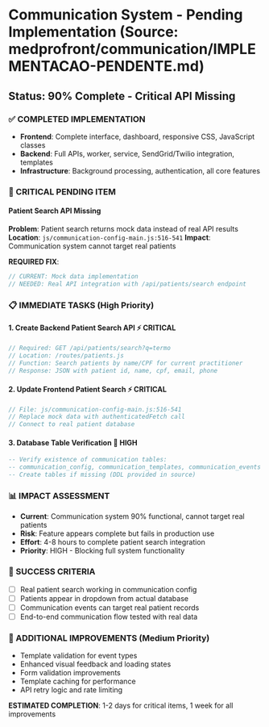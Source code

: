# Communication System - Pending Implementation (Source: medprofront/communication/IMPLEMENTACAO-PENDENTE.md)

## Status: 90% Complete - Critical API Missing

### ✅ COMPLETED IMPLEMENTATION
- **Frontend**: Complete interface, dashboard, responsive CSS, JavaScript classes
- **Backend**: Full APIs, worker, service, SendGrid/Twilio integration, templates
- **Infrastructure**: Background processing, authentication, all core features

### 🚨 CRITICAL PENDING ITEM

#### Patient Search API Missing
**Problem**: Patient search returns mock data instead of real API results
**Location**: `js/communication-config-main.js:516-541`
**Impact**: Communication system cannot target real patients

**REQUIRED FIX**:
```javascript
// CURRENT: Mock data implementation  
// NEEDED: Real API integration with /api/patients/search endpoint
```

### 📋 IMMEDIATE TASKS (High Priority)

#### 1. Create Backend Patient Search API ⚡ CRITICAL
```javascript
// Required: GET /api/patients/search?q=termo
// Location: /routes/patients.js
// Function: Search patients by name/CPF for current practitioner
// Response: JSON with patient id, name, cpf, email, phone
```

#### 2. Update Frontend Patient Search ⚡ CRITICAL  
```javascript
// File: js/communication-config-main.js:516-541
// Replace mock data with authenticatedFetch call
// Connect to real patient database
```

#### 3. Database Table Verification 🔧 HIGH
```sql
-- Verify existence of communication tables:
-- communication_config, communication_templates, communication_events
-- Create tables if missing (DDL provided in source)
```

### 📊 IMPACT ASSESSMENT
- **Current**: Communication system 90% functional, cannot target real patients
- **Risk**: Feature appears complete but fails in production use
- **Effort**: 4-8 hours to complete patient search integration
- **Priority**: HIGH - Blocking full system functionality

### 🎯 SUCCESS CRITERIA
- [ ] Real patient search working in communication config
- [ ] Patients appear in dropdown from actual database
- [ ] Communication events can target real patient records
- [ ] End-to-end communication flow tested with real data

### 📝 ADDITIONAL IMPROVEMENTS (Medium Priority)
- Template validation for event types
- Enhanced visual feedback and loading states  
- Form validation improvements
- Template caching for performance
- API retry logic and rate limiting

**ESTIMATED COMPLETION**: 1-2 days for critical items, 1 week for all improvements